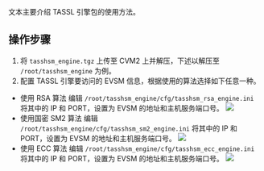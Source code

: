 文本主要介绍 TASSL 引擎包的使用方法。

## 操作步骤
1. 将 `tasshsm_engine.tgz` 上传至 CVM2 上并解压，下述以解压至 `/root/tasshsm_engine` 为例。
2. 配置 TASSL 引擎要访问的 EVSM 信息，根据使用的算法选择如下任意一种。
 - 使用 RSA 算法
编辑 `/root/tasshsm_engine/cfg/tasshsm_rsa_engine.ini` 将其中的 IP 和 PORT，设置为 EVSM 的地址和主机服务端口号。
![](https://qcloudimg.tencent-cloud.cn/raw/0762663a5ac6cddcd2ee1abdab9c5302.png)
 - 使用国密 SM2 算法
编辑 `/root/tasshsm_engine/cfg/tasshsm_sm2_engine.ini` 将其中的 IP 和 PORT，设置为 EVSM 的地址和主机服务端口号。
![](https://qcloudimg.tencent-cloud.cn/raw/0762663a5ac6cddcd2ee1abdab9c5302.png)
 - 使用 ECC 算法
编辑 `/root/tasshsm_engine/cfg/tasshsm_ecc_engine.ini` 将其中的 IP 和 PORT，设置为 EVSM 的地址和主机服务端口号。
![](https://qcloudimg.tencent-cloud.cn/raw/0762663a5ac6cddcd2ee1abdab9c5302.png)
